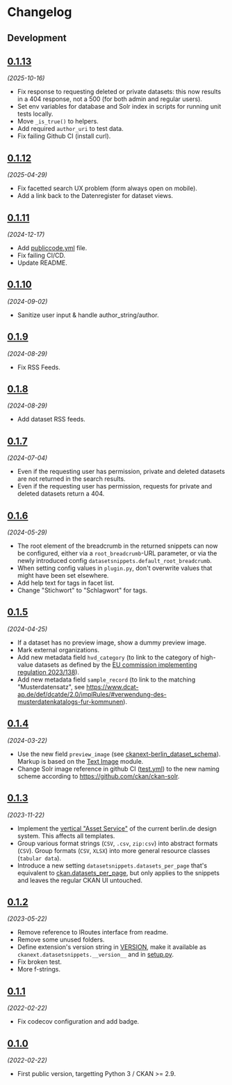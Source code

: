 # Changelog

## Development

## [0.1.13](https://github.com/berlinonline/ckanext-datasetsnippets/releases/tag/0.1.13)

_(2025-10-16)_

- Fix response to requesting deleted or private datasets: this now results in a 404 response, not a 500 (for both admin and regular users).
- Set env variables for database and Solr index in scripts for running unit tests locally.
- Move `_is_true()` to helpers.
- Add required `author_uri` to test data.
- Fix failing Github CI (install curl).

## [0.1.12](https://github.com/berlinonline/ckanext-datasetsnippets/releases/tag/0.1.12)

_(2025-04-29)_

- Fix facetted search UX problem (form always open on mobile).
- Add a link back to the Datenregister for dataset views.

## [0.1.11](https://github.com/berlinonline/ckanext-datasetsnippets/releases/tag/0.1.11)

_(2024-12-17)_

- Add [publiccode.yml](publiccode.yml) file.
- Fix failing CI/CD.
- Update README.

## [0.1.10](https://github.com/berlinonline/ckanext-datasetsnippets/releases/tag/0.1.10)

_(2024-09-02)_

- Sanitize user input & handle author_string/author.

## [0.1.9](https://github.com/berlinonline/ckanext-datasetsnippets/releases/tag/0.1.9)

_(2024-08-29)_

- Fix RSS Feeds.

## [0.1.8](https://github.com/berlinonline/ckanext-datasetsnippets/releases/tag/0.1.8)

_(2024-08-29)_

- Add dataset RSS feeds.

## [0.1.7](https://github.com/berlinonline/ckanext-datasetsnippets/releases/tag/0.1.7)

_(2024-07-04)_

- Even if the requesting user has permission, private and deleted datasets are not returned in the search results.
- Even if the requesting user has permission, requests for private and deleted datasets return a 404.

## [0.1.6](https://github.com/berlinonline/ckanext-datasetsnippets/releases/tag/0.1.6)

_(2024-05-29)_

- The root element of the breadcrumb in the returned snippets can now be configured, either via a `root_breadcrumb`-URL parameter, or via the newly introduced config `datasetsnippets.default_root_breadcrumb`.
- When setting config values in `plugin.py`, don't overwrite values that might have been set elsewhere.
- Add help text for tags in facet list.
- Change "Stichwort" to "Schlagwort" for tags.

## [0.1.5](https://github.com/berlinonline/ckanext-datasetsnippets/releases/tag/0.1.5)

_(2024-04-25)_

- If a dataset has no preview image, show a dummy preview image.
- Mark external organizations.
- Add new metadata field `hvd_category` (to link to the category of high-value datasets as defined by the [EU commission implementing regulation 2023/138](https://eur-lex.europa.eu/eli/reg_impl/2023/138/oj?uri=CELEX:32023R0138)).
- Add new metadata field `sample_record` (to link to the matching "Musterdatensatz", see https://www.dcat-ap.de/def/dcatde/2.0/implRules/#verwendung-des-musterdatenkatalogs-fur-kommunen).

## [0.1.4](https://github.com/berlinonline/ckanext-datasetsnippets/releases/tag/0.1.4)

_(2024-03-22)_

- Use the new field `preview_image` (see [ckanext-berlin_dataset_schema](https://github.com/berlinonline/ckanext-berlin_dataset_schema)). Markup is based on the [Text Image](https://styleguide.berlin.de/patterns/11-vertical_assetservice-page-modul-textbild/11-vertical_assetservice-page-modul-textbild.html) module.
- Change Solr image reference in github CI ([test.yml](.github/workflows/test.yml)) to the new naming scheme according to https://github.com/ckan/ckan-solr.

## [0.1.3](https://github.com/berlinonline/ckanext-datasetsnippets/releases/tag/0.1.3)

_(2023-11-22)_

- Implement the [vertical "Asset Service"](http://styleguide.berlin.de/patterns/11-vertical_assetservice-page-startseite/11-vertical_assetservice-page-startseite.html) of the current berlin.de design system. This affects all templates.
- Group various format strings (`CSV`, `.csv`, `zip:csv`) into abstract formats (`CSV`). Group formats (`CSV`, `XLSX`) into more general resource classes (`tabular data`).
- Introduce a new setting `datasetsnippets.datasets_per_page` that's equivalent to [ckan.datasets_per_page](https://docs.ckan.org/en/2.9/maintaining/configuration.html#ckan-datasets-per-page), but only applies to the snippets and leaves the regular CKAN UI untouched.

## [0.1.2](https://github.com/berlinonline/ckanext-datasetsnippets/releases/tag/0.1.2)

_(2023-05-22)_

- Remove reference to IRoutes interface from readme.
- Remove some unused folders.
- Define extension's version string in [VERSION](ckanext/datasetsnippets/VERSION), make it available as `ckanext.datasetsnippets.__version__` and in [setup.py](setup.py).
- Fix broken test.
- More f-strings.


## [0.1.1](https://github.com/berlinonline/ckanext-datasetsnippets/releases/tag/0.1.1)

_(2022-02-22)_

- Fix codecov configuration and add badge.

## [0.1.0](https://github.com/berlinonline/ckanext-datasetsnippets/releases/tag/0.1.0)

_(2022-02-22)_

- First public version, targetting Python 3 / CKAN >= 2.9.

